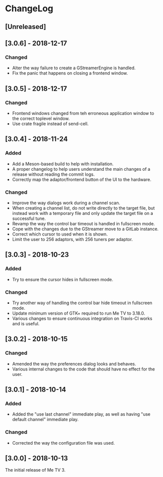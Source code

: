 # ChangeLog

## [Unreleased]

## [3.0.6] - 2018-12-17
### Changed
- Alter the way failure to create a GStreamerEngine is handled.
- Fix the panic that happens on closing a frontend window.

## [3.0.5] - 2018-12-17
### Changed
- Frontend windows changed from teh erroneous application window to the correct 
  toplevel window.
- Use crate fragile instead of send-cell.

## [3.0.4] - 2018-11-24
### Added
- Add a Meson-based build to help with installation.
- A proper changelog to help users understand the main changes of a release without reading the commit logs.
- Correctly map the adaptor/frontend button of the UI to the hardware.

### Changed
- Improve the way dialogs work during a channel scan.
- When creating a channel list, do not write directly to the target file, but instead work with a temporary
  file and only update the target file on a successful tune.
- Revamp the way the control bar timeout is handled in fullscreen mode.
- Cope with the changes due to the GStreamer move to a GitLab instance.
- Correct which cursor to used when it is shown.
- Limit the user to 256 adaptors, with 256 tuners per adaptor.

## [3.0.3] - 2018-10-23
### Added
- Try to ensure the cursor hides in fullscreen mode.

### Changed
- Try another way of handling the control bar hide timeout in fullscreen mode.
- Update minimum version of GTK+ required to run Me TV to 3.18.0.
- Various changes to ensure continuous integration on Travis-CI works and is useful.

## [3.0.2] - 2018-10-15
### Changed
- Amended the way the preferences dialog looks and behaves.
- Various internal changes to the code that should have no effect for the user.

## [3.0.1] - 2018-10-14
### Added
- Added the "use last channel" immediate play, as well as having "use default channel" immediate play.

### Changed
- Corrected the way the configuration file was used.

## [3.0.0] - 2018-10-13
The initial release of Me TV 3.
